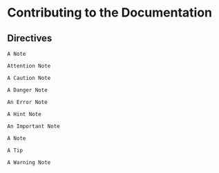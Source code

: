 # Contributing to the Documentation


## Directives


```{note}
A Note

```
```{attention}
Attention Note

```
```{caution}
A Caution Note

```
```{danger}
A Danger Note

```
```{error}
An Error Note

```
```{hint}
A Hint Note

```
```{important}
An Important Note

```
```{note}
A Note

```
```{tip}
A Tip

```
```{warning}
A Warning Note

```
